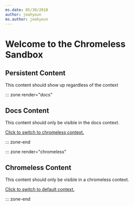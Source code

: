 ```yaml
---
ms.date: 05/30/2018
author: jeahyoun
ms.author: jeahyoun
---
```

# Welcome to the Chromeless Sandbox

## Persistent Content

This content should show up regardless of the context

::: zone render="docs"

## Docs Content

This content should only be visible in the docs context.

[Click to switch to chromeless context.](?context=chromeless-sandbox/chromeless)

::: zone-end

::: zone render="chromeless"

## Chromeless Content

This content should only be visible in a chromeless context.

[Click to switch to default context.](?context=)

::: zone-end